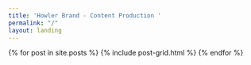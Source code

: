 ```yaml
---
title: 'Howler Brand - Content Production '
permalink: "/"
layout: landing
---
```


<div class="tiles">
{% for post in site.posts %}
	{% include post-grid.html %}
{% endfor %}
</div><!-- /.tiles -->
